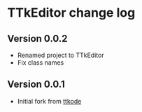 # TTkEditor change log

## Version 0.0.2

- Renamed project to TTkEditor
- Fix class names


## Version 0.0.1

- Initial fork from [ttkode](https://github.com/ceccopierangiolieugenio/ttkode/blob/main/README.md)